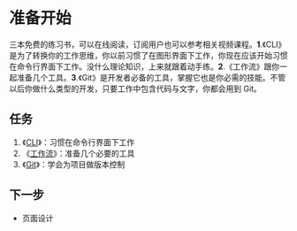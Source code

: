# 准备开始

三本免费的练习书，可以在线阅读，订阅用户也可以参考相关视频课程。**1**.《CLI》是为了转换你的工作思维，你以前习惯了在图形界面下工作，你现在应该开始习惯在命令行界面下工作。没什么理论知识，上来就跟着动手练。**2**.《工作流》跟你一起准备几个工具。**3**.《Git》是开发者必备的工具，掌握它也是你必需的技能。不管以后你做什么类型的开发，只要工作中包含代码与文字，你都会用到 Git。

## 任务

1. 《[CLI](https://cli.ninghao.net/)》：习惯在命令行界面下工作
2. 《[工作流](https://workflow.ninghao.net/)》：准备几个必要的工具
3. 《[Git](https://git.ninghao.net/)》：学会为项目做版本控制

## 下一步

* 页面设计



